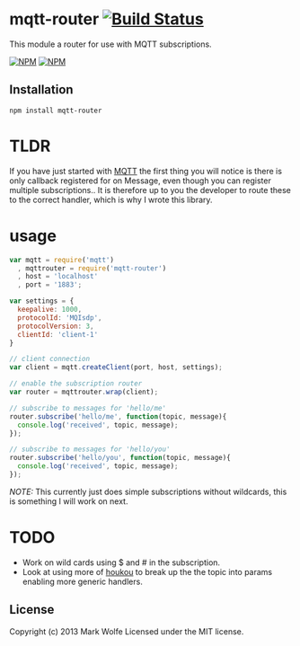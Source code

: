 # mqtt-router [![Build Status](https://drone.io/github.com/wolfeidau/mqtt-router/status.png)](https://drone.io/github.com/wolfeidau/mqtt-router/latest)

This module a router for use with MQTT subscriptions.

[![NPM](https://nodei.co/npm/mqtt-router.png)](https://nodei.co/npm/mqtt-router/)
[![NPM](https://nodei.co/npm-dl/mqtt-router.png)](https://nodei.co/npm/mqtt-router/)

## Installation

```
npm install mqtt-router
```

# TLDR

If you have just started with [MQTT](https://github.com/adamvr/MQTT.js) the first thing you will notice is there is only callback registered for on Message,
even though you can register multiple subscriptions.. It is therefore up to you the developer to route these to the
correct handler, which is why I wrote this library.

# usage

```javascript
var mqtt = require('mqtt')
  , mqttrouter = require('mqtt-router')
  , host = 'localhost'
  , port = '1883';

var settings = {
  keepalive: 1000,
  protocolId: 'MQIsdp',
  protocolVersion: 3,
  clientId: 'client-1'
}

// client connection
var client = mqtt.createClient(port, host, settings);

// enable the subscription router
var router = mqttrouter.wrap(client);

// subscribe to messages for 'hello/me'
router.subscribe('hello/me', function(topic, message){
  console.log('received', topic, message);
});

// subscribe to messages for 'hello/you'
router.subscribe('hello/you', function(topic, message){
  console.log('received', topic, message);
});
```

*NOTE:* This currently just does simple subscriptions without wildcards, this is something I will work on next.

# TODO

* Work on wild cards using $ and # in the subscription.
* Look at using more of [houkou](https://github.com/deoxxa/houkou) to break up the the topic into params enabling more generic handlers.

## License
Copyright (c) 2013 Mark Wolfe
Licensed under the MIT license.
